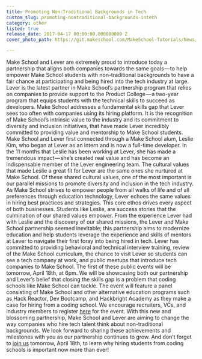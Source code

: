 ```yaml
---
title: Promoting Non-Traditional Backgrounds in Tech
custom_slug: promoting-nontraditional-backgrounds-intech
category: other
listed: true
release_date: 2017-04-17 00:00:00.000000000 Z
cover_photo_path: https://git.makeschool.com/MakeSchool-Tutorials/News/e9ea25349fc225fa6def2ff5f2ed6a3ee39995e6//d3ea85ae-cec3-47b1-beb2-95c3dcd22b2d/cover_photo.jpeg

---
```

Make School and Lever are extremely proud to introduce today a partnership that aligns both companies towards the same goals — to help empower Make School students with non-traditional backgrounds to have a fair chance at participating and being hired into the tech industry at large. Lever is the latest partner in Make School’s partnership program that relies on companies to provide support to the Product College — a two-year program that equips students with the technical skills to succeed as developers. Make School addresses a fundamental skills gap that Lever sees too often with companies using its hiring platform. It is the recognition of Make School’s intrinsic value to the industry and its commitment to diversity and inclusion initiatives, that have made Lever incredibly committed to providing value and mentorship to Make School students.
Make School and Lever first connected through a Make School alum, Leslie Kim, who began at Lever as an intern and is now a full-time developer. In the 11 months that Leslie has been working at Lever, she has made a tremendous impact — she’s created real value and has become an indispensable member of the Lever engineering team. The cultural values that made Leslie a great fit for Lever are the same ones she nurtured at Make School. Of these shared cultural values, one of the most important is our parallel missions to promote diversity and inclusion in the tech industry. As Make School strives to empower people from all walks of life and of all preferences through education technology, Lever echoes the same values in hiring best practices and strategies. This core ethos drives every aspect of both businesses. Students like Leslie, are success stories that the culmination of our shared values empower.
From the experience Lever had with Leslie and the discovery of our shared missions, the Lever and Make School partnership seemed inevitable; this partnership aims to modernize education and help students leverage the experience and skills of mentors at Lever to navigate their first foray into being hired in tech. Lever has committed to providing behavioral and technical interview training, review of the Make School curriculum, the chance to visit Lever so students can see a tech company at work, and public meetups that introduce tech companies to Make School. The first of these public events will be tomorrow, April 18th, at 6pm. We will be showcasing both our partnership and Lever’s belief that closing the skills gap is a problem that coding schools like Make School can tackle. The event will feature a panel consisting of Make School and other alternative education programs such as Hack Reactor, Dev Bootcamp, and Hackbright Academy as they make a case for hiring from a coding school. We encourage recruiters, VCs, and industry members to register [here](https://www.eventbrite.com/e/making-the-case-for-hiring-from-coding-bootcamps-and-schools-tickets-33097295903) for the event.
With this new and blossoming partnership, Make School and Lever are aiming to change the way companies who hire tech talent think about non-traditional backgrounds. We look forward to sharing these achievements and milestones with you as our partnership continues to grow. And don’t forget to [join us](https://www.eventbrite.com/e/making-the-case-for-hiring-from-coding-bootcamps-and-schools-tickets-33097295903) tomorrow, April 18th, to learn why hiring students from coding schools is important now more than ever!